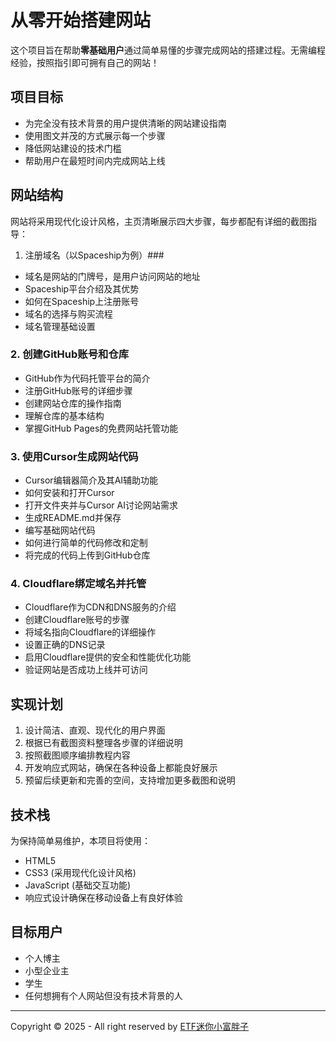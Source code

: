 # 从零开始搭建网站 

这个项目旨在帮助**零基础用户**通过简单易懂的步骤完成网站的搭建过程。无需编程经验，按照指引即可拥有自己的网站！

## 项目目标

- 为完全没有技术背景的用户提供清晰的网站建设指南
- 使用图文并茂的方式展示每一个步骤
- 降低网站建设的技术门槛
- 帮助用户在最短时间内完成网站上线

## 网站结构

网站将采用现代化设计风格，主页清晰展示四大步骤，每步都配有详细的截图指导：

1. 注册域名（以Spaceship为例）### 
- 域名是网站的门牌号，是用户访问网站的地址
- Spaceship平台介绍及其优势
- 如何在Spaceship上注册账号
- 域名的选择与购买流程
- 域名管理基础设置

### 2. 创建GitHub账号和仓库
- GitHub作为代码托管平台的简介
- 注册GitHub账号的详细步骤
- 创建网站仓库的操作指南
- 理解仓库的基本结构
- 掌握GitHub Pages的免费网站托管功能

### 3. 使用Cursor生成网站代码
- Cursor编辑器简介及其AI辅助功能
- 如何安装和打开Cursor
- 打开文件夹并与Cursor AI讨论网站需求
- 生成README.md并保存
- 编写基础网站代码
- 如何进行简单的代码修改和定制
- 将完成的代码上传到GitHub仓库

### 4. Cloudflare绑定域名并托管
- Cloudflare作为CDN和DNS服务的介绍
- 创建Cloudflare账号的步骤
- 将域名指向Cloudflare的详细操作
- 设置正确的DNS记录
- 启用Cloudflare提供的安全和性能优化功能
- 验证网站是否成功上线并可访问

## 实现计划

1. 设计简洁、直观、现代化的用户界面
2. 根据已有截图资料整理各步骤的详细说明
3. 按照截图顺序编排教程内容
4. 开发响应式网站，确保在各种设备上都能良好展示
5. 预留后续更新和完善的空间，支持增加更多截图和说明

## 技术栈

为保持简单易维护，本项目将使用：
- HTML5
- CSS3 (采用现代化设计风格)
- JavaScript (基础交互功能)
- 响应式设计确保在移动设备上有良好体验

## 目标用户

- 个人博主
- 小型企业主
- 学生
- 任何想拥有个人网站但没有技术背景的人

---

Copyright © 2025 - All right reserved by [ETF迷你小富胖子](https://bento.me/etfminifatter) 